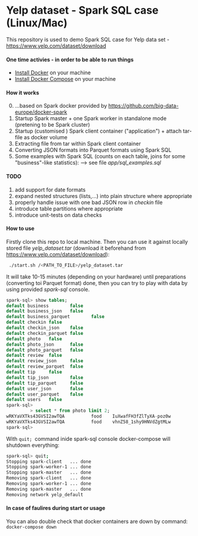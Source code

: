 # Yelp dataset - Spark SQL case (Linux/Mac)
This repository is used to demo Spark SQL case for Yelp data set - https://www.yelp.com/dataset/download

#### One time activies - in order to be able to run things

- [Install Docker](https://www.docker.com/community-edition#/download) on your machine
- [Install Docker Compose](https://docs.docker.com/compose/install/) on your machine

#### How it works
0) ...based on Spark docker provided by https://github.com/big-data-europe/docker-spark
1) Startup Spark master + one Spark worker in standalone mode (pretening to be Spark cluster)
2) Startup (customised ) Spark client container ("application") + attach tar-file as docker volume
3) Extracting file from tar within Spark client container
4) Converting JSON formats into Parquet formats using Spark SQL
5) Some examples with Spark SQL (counts on each table, joins for some "business"-like statistics):
    --> see file *app/sql_examples.sql*

#### TODO
1) add support for date formats
2) expand nested structures (lists,...) into plain structure where appropriate
3) properly handle issue with one bad JSON row in *checkin* file
4) introduce table partitions where appropriate
5) introduce unit-tests on data checks

#### How to use
Firstly clone this repo to local machine.
Then you can use it against locally stored file *yelp_dataset.tar* (download it beforehand from  https://www.yelp.com/dataset/download):

```bash
 ./start.sh /<PATH_TO_FILE>/yelp_dataset.tar
```

It will take 10-15 minutes (depending on your hardware) until preparations (converting toi Parquet format) done, then you can try to play with data by using provided *spark-sql* console.
```sql
spark-sql> show tables;
default business        false
default business_json   false
default business_parquet        false
default checkin false
default checkin_json    false
default checkin_parquet false
default photo   false
default photo_json      false
default photo_parquet   false
default review  false
default review_json     false
default review_parquet  false
default tip     false
default tip_json        false
default tip_parquet     false
default user_json       false
default user_parquet    false
default users   false
spark-sql> 
         > select * from photo limit 2;
wRKYaVXTks43GVSI2awTQA          food    IuXwafFH3fZlTyXA-poz0w
wRKYaVXTks43GVSI2awTQA          food    vhnZ58_1shy9HNVdZgtMLw
spark-sql> 


```

With `quit; `command inide spark-sql console docker-compose will shutdown everything:
```bash
spark-sql> quit;
Stopping spark-client   ... done
Stopping spark-worker-1 ... done
Stopping spark-master   ... done
Removing spark-client   ... done
Removing spark-worker-1 ... done
Removing spark-master   ... done
Removing network yelp_default

```

#### In case of faulires during start or usage 
You can also double check that docker containers are down by command:
`docker-compose down` 

